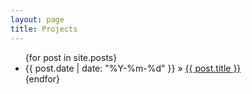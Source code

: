 ```yaml
---
layout: page
title: Projects
---
```


<div>
<ul>
    {for post in site.posts}
      <li><span>{{ post.date | date: "%Y-%m-%d" }} &raquo; </span><a href="{{ post.url }}">{{ post.title }}</a></li>
    {endfor}
</ul>
</div>

